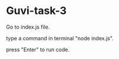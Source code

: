 # Guvi-task-3

Go to index.js file. 

type a command in terminal "node index.js".

press "Enter" to run code.

